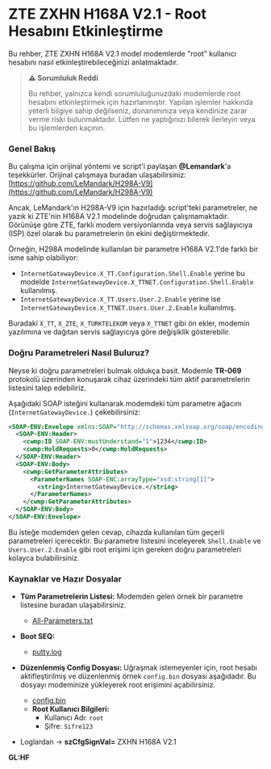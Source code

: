 # ZTE ZXHN H168A V2.1 - Root Hesabını Etkinleştirme

Bu rehber, ZTE ZXHN H168A V2.1 model modemlerde "root" kullanıcı hesabını nasıl etkinleştirebileceğinizi anlatmaktadır.

> **⚠️ Sorumluluk Reddi**
>
> Bu rehber, yalnızca kendi sorumluluğunuzdaki modemlerde root hesabını etkinleştirmek için hazırlanmıştır. Yapılan işlemler hakkında yeterli bilgiye sahip değilseniz, donanımınıza veya kendinize zarar verme riski bulunmaktadır. Lütfen ne yaptığınızı bilerek ilerleyin veya bu işlemlerden kaçının.

### Genel Bakış

Bu çalışma için orijinal yöntemi ve script'i paylaşan **@Lemandark**'a teşekkürler. Orijinal çalışmaya buradan ulaşabilirsiniz: [https://github.com/LeMandark/H298A-V9](https://github.com/LeMandark/H298A-V9)

Ancak, LeMandark'ın H298A-V9 için hazırladığı script'teki parametreler, ne yazık ki ZTE'nin H168A V2.1 modelinde doğrudan çalışmamaktadır. Görünüşe göre ZTE, farklı modem versiyonlarında veya servis sağlayıcıya (ISP) özel olarak bu parametrelerin ön ekini değiştirmektedir.

Örneğin, H298A modelinde kullanılan bir parametre H168A V2.1'de farklı bir isme sahip olabiliyor:

  * `InternetGatewayDevice.X_TT.Configuration.Shell.Enable` yerine bu modelde `InternetGatewayDevice.X_TTNET.Configuration.Shell.Enable` kullanılmış.
  * `InternetGatewayDevice.X_TT.Users.User.2.Enable` yerine ise `InternetGatewayDevice.X_TTNET.Users.User.2.Enable` kullanılmış.

Buradaki `X_TT`, `X_ZTE`, `X_TURKTELEKOM` veya `X_TTNET` gibi ön ekler, modemin yazılımına ve dağıtan servis sağlayıcıya göre değişiklik gösterebilir.

### Doğru Parametreleri Nasıl Buluruz?

Neyse ki doğru parametreleri bulmak oldukça basit. Modemle **TR-069** protokolü üzerinden konuşarak cihaz üzerindeki tüm aktif parametrelerin listesini talep edebiliriz.

Aşağıdaki SOAP isteğini kullanarak modemdeki tüm parametre ağacını (`InternetGatewayDevice.`) çekebilirsiniz:

```xml
<SOAP-ENV:Envelope xmlns:SOAP="http://schemas.xmlsoap.org/soap/encoding/" xmlns:xsd="http://www.w3.org/2001/XMLSchema" xmlns:cwmp="urn:dslforum-org:cwmp-1-0" xmlns:SOAP-ENV="http://schemas.xmlsoap.org/soap/envelope/" xmlns:xsi="http://www.w3.org/2001/XMLSchema-instance">
  <SOAP-ENV:Header>
    <cwmp:ID SOAP-ENV:mustUnderstand="1">1234</cwmp:ID>
    <cwmp:HoldRequests>0</cwmp:HoldRequests>
  </SOAP-ENV:Header>
  <SOAP-ENV:Body>
    <cwmp:GetParameterAttributes>
      <ParameterNames SOAP-ENC:arrayType="xsd:string[1]">
        <string>InternetGatewayDevice.</string>
      </ParameterNames>
    </cwmp:GetParameterAttributes>
  </SOAP-ENV:Body>
</SOAP-ENV:Envelope>
```

Bu isteğe modemden gelen cevap, cihazda kullanılan tüm geçerli parametreleri içerecektir. Bu parametre listesini inceleyerek `Shell.Enable` ve `Users.User.2.Enable` gibi root erişimi için gereken doğru parametreleri kolayca bulabilirsiniz.

### Kaynaklar ve Hazır Dosyalar

  * **Tüm Parametrelerin Listesi:** Modemden gelen örnek bir parametre listesine buradan ulaşabilirsiniz.

      * [All-Parameters.txt](https://raw.githubusercontent.com/Jlozde/ZTE-ZXHN-H168A-V2.1/refs/heads/main/All-Parameters.txt)

  * **Boot SEQ:**

      * [putty.log](https://raw.githubusercontent.com/Jlozde/ZTE-ZXHN-H168A-V2.1/refs/heads/main/putty.log)

  * **Düzenlenmiş Config Dosyası:** Uğraşmak istemeyenler için, root hesabı aktifleştirilmiş ve düzenlenmiş örnek `config.bin` dosyası aşağıdadır. Bu dosyayı modeminize yükleyerek root erişimini açabilirsiniz.

      * [config.bin](https://raw.githubusercontent.com/Jlozde/ZTE-ZXHN-H168A-V2.1/refs/heads/main/config.bin)
      * **Root Kullanıcı Bilgileri:**
          * Kullanıcı Adı: `root`
          * Şifre: `Sifre123`
  * Loglardan -> **szCfgSignVal=** ZXHN H168A V2.1

**GL:HF**
